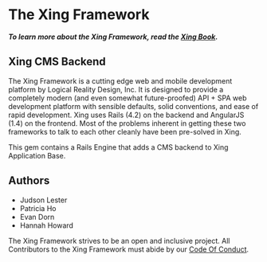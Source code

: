 The Xing Framework
===

***To learn more about the Xing Framework, read the [Xing Book](https://xingframework.gitbooks.io/the-xing-framework/content/).***

Xing CMS Backend
---

The Xing Framework is a cutting edge web and mobile development platform by Logical Reality Design, Inc. It is designed to provide a completely modern (and even somewhat future-proofed) API + SPA web development platform with sensible defaults, solid conventions, and ease of rapid development. Xing uses Rails (4.2) on the backend and AngularJS (1.4) on the frontend. Most of the problems inherent in getting these two frameworks to talk to each other cleanly have been pre-solved in Xing.

This gem contains a Rails Engine that adds a CMS backend to Xing Application Base.

Authors
-------

* Judson Lester
* Patricia Ho
* Evan Dorn
* Hannah Howard

The Xing Framework strives to be an open and inclusive project. All Contributors to the Xing Framework must abide by our [Code Of Conduct](CODE_OF_CONDUCT.md).
